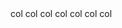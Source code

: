 <Container layout="flexbox">
    <Row columns={20}>
        <Col sm={5} md={4} xl={2}>col</Col>
        <Col sm={5} md={4} xl={2}>col</Col>
        <Col sm={5} md={4} xl={2}>col</Col>
        <Col sm={5} md={4} xl={2}>col</Col>
        <Col sm={5} md={4} xl={2}>col</Col>
        <Col sm={5} md={4} xl={2}>col</Col>
        <Col sm={5} md={4} xl={2}>col</Col>
    </Row>
</Container>
